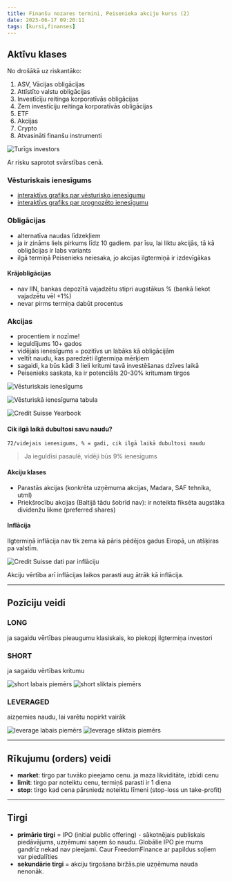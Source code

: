 ```yaml
---
title: Finanšu nozares termini, Peisenieka akciju kurss (2)
date: 2023-06-17 09:20:11
tags: [kursi,finanses]
---
```


## Aktīvu klases

No drošākā uz riskantāko:

1. ASV, Vācijas obligācijas
2. Attīstīto valstu obligācijas
3. Investīcīju reitinga korporatīvās obligācijas
4. Zem investīciju reitinga korporatīvās obligācijas
5. ETF
6. Akcijas
7. Crypto
8. Atvasināti finanšu instrumenti

![Turīgs investors](images/aktivu_klases.png)

Ar risku saprotot svārstības cenā.

### Vēsturiskais ienesīgums

- [interaktīvs grafiks par vēsturisko ienesīgumu](https://interactive.researchaffiliates.com/asset-allocation#!/?currency=USD&model=ER&period=Historical+10+YR&scale=LINEAR&terms=NOMINAL&vs=N4IgxgrgTlCmB2AXAygCwIYAdYGED2ANnlCAFzwQEEA0IqAlgCaMICCAzu7Iu2QNoAmAQFZqAFgCME6hIDsATmoCJo5QDYZsgByaNAxQGZRBjQbHUDS6sNET5qgAwOlDx7OpqHAXVoNmbTm4AFQBPbF5SPh86JhZ4Di5EHHREWABzYnpYCKjfWIR8CCQoLJzovzjC4pDQ8P5o2AAPTHR4FkZa7PraJpa22EZk1IySrsiG5tb2qsQoGrCxvhAAEVgAN1gibEYQWgBRAFtYKDT6eDTdkABZSkR6AFoZuZBo9jAoCAAjT%2BOANXQCBAxqAwFhYPcoCl6Hh7gQzrAyKACLAAGaIMjOEAlNKodGkBwAX1oGTWiHu7C24Lh8ARpCRqLxmOxuIxRPAcEY9DJFLw2Fh8MRIGRaIxtGZjLZmGIiBRhGh7Hu2CgsqgB1aYCpArpQoZoqx9BxEoJBKAA&_k=40kcgm)
- [interaktīvs grafiks par prognozēto ienesīgumu](https://interactive.researchaffiliates.com/asset-allocation#!/?currency=USD&model=ER&scale=LINEAR&terms=NOMINAL&vs=N4IgxgrgTlCmB2AXAygCwIYAdYGED2ANnlCAFzwQEEA0IqAlgCaMICCAzu7Iu2QNoAmAQFZqAFgCME6hIDsATmoCJo5QDYZsgByaNAxQGZRBjQbHUDS6sNET5qgAwOlDx7OpqHAXVoNmbTm4AFQBPbF5SPh86JhZ4Di5EHHREWABzYnpYCKjfWIR8CCQoLJzovzjC4pDQ8P5o2AAPTHR4FkZa7PraJpa22EZk1IySrsiG5tb2qsQoGrCxvhAAEVgAN1gibEYQWgBRAFtYKDT6eDTdkABZSkR6AFoZuZBo9jAoCAAjT%2BOANXQCBAxqAwFhYPcoCl6Hh7gQzrAyKACLAAGaIMjOEAlNKodGkBwAX1oGTWiHu7C24Lh8ARpCRqLxmOxuIxRPAcEY9DJFLw2Fh8MRIGRaIxtGZjLZmGIiBRhGh7Hu2CgsqgB1aYCpArpQoZoqx9BxEoJBKAA)


### Obligācijas

- alternatīva naudas līdzekļiem
- ja ir zināms liels pirkums līdz 10 gadiem. par īsu, lai liktu akcijās, tā kā obligācijas ir labs variants
- ilgā termiņā Peisenieks neiesaka, jo akcijas ilgtermiņā ir izdevīgākas

#### Krājobligācijas
- nav IIN, bankas depozītā vajadzētu stipri augstākus % (bankā liekot vajadzētu vēl +1%)
- nevar pirms termiņa dabūt procentus

### Akcijas

- procentiem ir nozīme!
- ieguldījums 10+ gados
- vidējais ienesīgums = pozitīvs un labāks kā obligācijām
- veltīt naudu, kas paredzēti ilgtermiņa mērķiem
- sagaidi, ka būs kādi 3 lieli kritumi tavā investēšanas dzīves laikā
- Peisenieks saskata, ka ir potenciāls 20-30% kritumam tirgos

![Vēsturiskais ienesīgums](images/vesturiskais_ienesigums.png)

![Vēsturiskā ienesīguma tabula](images/ienesiguma_tabula.png)

![Credit Suisse Yearbook](images/suisse.png)

#### Cik ilgā laikā dubultosi savu naudu?

`72/videjais ienesigums, % = gadi, cik ilgā laikā dubultosi naudu`

> Ja ieguldīsi pasaulē, vidēji būs 9% ienesīgums

#### Akciju klases

- Parastās akcijas (konkrēta uzņēmuma akcijas, Madara, SAF tehnika, utml)
- Priekšrocību akcijas (Baltijā tādu šobrīd nav): ir noteikta fiksēta augstāka dividenžu likme (preferred shares)

#### Inflācija

Ilgtermiņā inflācija nav tik zema kā pāris pēdējos gadus Eiropā, un atšķiras pa valstīm.

![Credit Suisse dati par inflāciju](images/inflacija.png)

Akciju vērtība arī inflācijas laikos parasti aug ātrāk kā inflācija.

---

## Pozīciju veidi

### LONG
ja sagaidu vērtības pieaugumu
klasiskais, ko piekopj ilgtermiņa investori

### SHORT
ja sagaidu vērtības kritumu

![short labais piemērs](/images/short-good.png)
![short sliktais piemērs](/images/short-bad.png)

### LEVERAGED
aizņemies naudu, lai varētu nopirkt vairāk

![leverage labais piemērs](/images/leverage-good.png)
![leverage sliktais piemērs](/images/leverage-bad.png)

---

## Rīkujumu (orders) veidi

- **market**: tirgo par tuvāko pieejamo cenu. ja maza likviditāte, izbīdi cenu
- **limit**: tirgo par noteiktu cenu, termiņš parasti ir 1 diena
- **stop**: tirgo kad cena pārsniedz noteiktu līmeni (stop-loss un take-profit)

---

## Tirgi

- **primārie tirgi** = IPO (initial public offering) - sākotnējais publiskais piedāvājums, uzņēmumi saņem šo naudu. Globālie IPO pie mums gandrīz nekad nav pieejami. Caur FreedomFinance ar papildus soļiem var piedalīties
- **sekundārie tirgi** = akciju tirgošana biržās.pie uzņēmuma nauda nenonāk.
